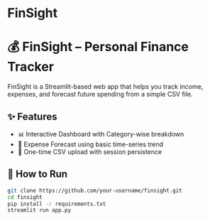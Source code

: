 # FinSight

# 💰 FinSight – Personal Finance Tracker

FinSight is a Streamlit-based web app that helps you track income, expenses, and forecast future spending from a simple CSV file.

## ✨ Features

- 📊 Interactive Dashboard with Category-wise breakdown
- 🔮 Expense Forecast using basic time-series trend
- 💾 One-time CSV upload with session persistence

## 🚀 How to Run

```bash
git clone https://github.com/your-username/finsight.git
cd finsight
pip install -r requirements.txt
streamlit run app.py

